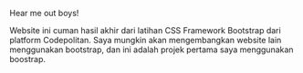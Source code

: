 Hear me out boys!

Website ini cuman hasil akhir dari latihan CSS Framework Bootstrap dari platform Codepolitan.
Saya mungkin akan mengembangkan website lain menggunakan bootstrap, dan ini adalah projek pertama saya menggunakan boostrap.
